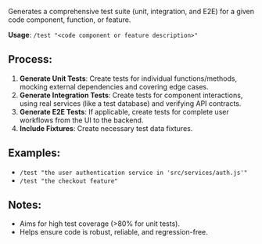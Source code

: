 Generates a comprehensive test suite (unit, integration, and E2E) for a given code component, function, or feature.

**Usage**: `/test "<code component or feature description>"`

## Process:
1.  **Generate Unit Tests**: Create tests for individual functions/methods, mocking external dependencies and covering edge cases.
2.  **Generate Integration Tests**: Create tests for component interactions, using real services (like a test database) and verifying API contracts.
3.  **Generate E2E Tests**: If applicable, create tests for complete user workflows from the UI to the backend.
4.  **Include Fixtures**: Create necessary test data fixtures.

## Examples:
- `/test "the user authentication service in 'src/services/auth.js'"`
- `/test "the checkout feature"`

## Notes:
- Aims for high test coverage (>80% for unit tests).
- Helps ensure code is robust, reliable, and regression-free.